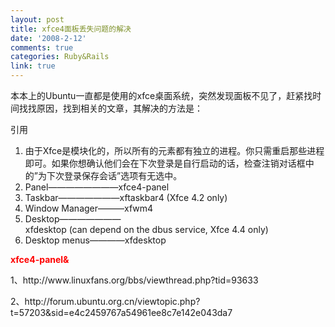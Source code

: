 ```yaml
---
layout: post
title: xfce4面板丢失问题的解决
date: '2008-2-12'
comments: true
categories: Ruby&Rails
link: true
---
```

<p>本本上的Ubuntu一直都是使用的xfce桌面系统，突然发现面板不见了，赶紧找时间找找原因，找到相关的文章，其解决的方法是：</p>
<p>
<div class="codeText">
<div class="codeHead">引用</div>
<ol start="1" class="dp-xml">
    <li class="alt"><span><span>由于Xfce是模块化的，所以所有的元素都有独立的进程。你只需重启那些进程即可。如果你想确认他们会在下次登录是自行启动的话，检查注销对话框中的&rdquo;为下次登录保存会话&rdquo;选项有无选中。&nbsp;&nbsp;</span></span></li>
    <li class=""><span>Panel&mdash;&mdash;&mdash;&mdash;&mdash;&mdash;&mdash;&mdash;xfce4-panel&nbsp;&nbsp;</span></li>
    <li class="alt"><span>Taskbar&mdash;&mdash;&mdash;&mdash;&mdash;&mdash;&mdash;xftaskbar4&nbsp;(Xfce&nbsp;4.2&nbsp;only)&nbsp;&nbsp;</span></li>
    <li class=""><span>Window&nbsp;Manager&mdash;&mdash;&mdash;xfwm4&nbsp;&nbsp;</span></li>
    <li class="alt"><span>Desktop&mdash;&mdash;&mdash;&mdash;&mdash;&mdash;&mdash;xfdesktop&nbsp;(can&nbsp;depend&nbsp;on&nbsp;the&nbsp;dbus&nbsp;service,&nbsp;Xfce&nbsp;4.4&nbsp;only)&nbsp;&nbsp;</span></li>
    <li class=""><span>Desktop&nbsp;menus&mdash;&mdash;&mdash;&mdash;xfdesktop&nbsp;&nbsp;</span></li>
</ol>
</div>
<font color="#ff0000"><strong>xfce4-panel&amp;</strong></font></p>
<p>1、http://www.linuxfans.org/bbs/viewthread.php?tid=93633</p>
<p>2、http://forum.ubuntu.org.cn/viewtopic.php?t=57203&amp;sid=e4c2459767a54961ee8c7e142e043da7</p>
